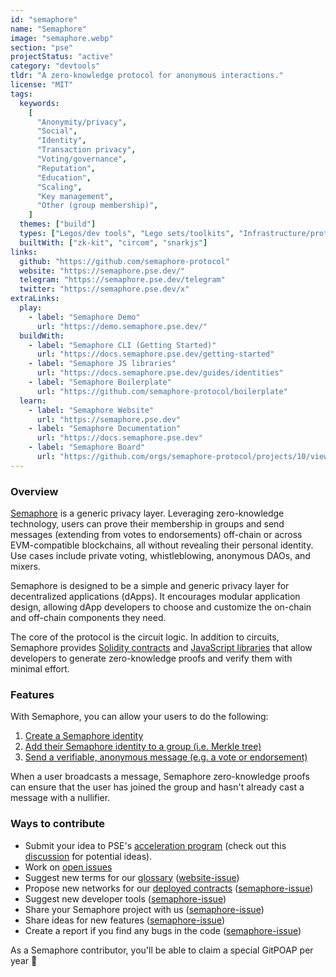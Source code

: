 ```yaml
---
id: "semaphore"
name: "Semaphore"
image: "semaphore.webp"
section: "pse"
projectStatus: "active"
category: "devtools"
tldr: "A zero-knowledge protocol for anonymous interactions."
license: "MIT"
tags:
  keywords:
    [
      "Anonymity/privacy",
      "Social",
      "Identity",
      "Transaction privacy",
      "Voting/governance",
      "Reputation",
      "Education",
      "Scaling",
      "Key management",
      "Other (group membership)",
    ]
  themes: ["build"]
  types: ["Legos/dev tools", "Lego sets/toolkits", "Infrastructure/protocol"]
  builtWith: ["zk-kit", "circom", "snarkjs"]
links:
  github: "https://github.com/semaphore-protocol"
  website: "https://semaphore.pse.dev/"
  telegram: "https://semaphore.pse.dev/telegram"
  twitter: "https://semaphore.pse.dev/x"
extraLinks:
  play:
    - label: "Semaphore Demo"
      url: "https://demo.semaphore.pse.dev/"
  buildWith:
    - label: "Semaphore CLI (Getting Started)"
      url: "https://docs.semaphore.pse.dev/getting-started"
    - label: "Semaphore JS libraries"
      url: "https://docs.semaphore.pse.dev/guides/identities"
    - label: "Semaphore Boilerplate"
      url: "https://github.com/semaphore-protocol/boilerplate"
  learn:
    - label: "Semaphore Website"
      url: "https://semaphore.pse.dev"
    - label: "Semaphore Documentation"
      url: "https://docs.semaphore.pse.dev"
    - label: "Semaphore Board"
      url: "https://github.com/orgs/semaphore-protocol/projects/10/views/1"
---
```


### Overview

[Semaphore](https://semaphore.pse.dev/) is a generic privacy layer. Leveraging zero-knowledge technology, users can prove their membership in groups and send messages (extending from votes to endorsements)
off-chain or across EVM-compatible blockchains, all without revealing their personal identity. Use cases include private voting, whistleblowing, anonymous DAOs, and mixers.

Semaphore is designed to be a simple and generic privacy layer for decentralized applications (dApps). It encourages modular application design, allowing
dApp developers to choose and customize the on-chain and off-chain components they need.

The core of the protocol is the circuit logic. In addition to circuits, Semaphore provides [Solidity contracts](https://github.com/semaphore-protocol/semaphore/tree/main/packages/contracts) and
[JavaScript libraries](https://github.com/semaphore-protocol/semaphore/tree/main#-packages) that allow developers to generate zero-knowledge proofs and verify them with minimal effort.

### Features

With Semaphore, you can allow your users to do the following:

1. [Create a Semaphore identity](https://docs.semaphore.pse.dev/guides/identities)
2. [Add their Semaphore identity to a group (i.e. Merkle tree)](https://docs.semaphore.pse.dev/guides/groups)
3. [Send a verifiable, anonymous message (e.g. a vote or endorsement)](https://docs.semaphore.pse.dev/guides/proofs)

When a user broadcasts a message, Semaphore zero-knowledge proofs can ensure that the user has joined the group and hasn't already cast a message with a nullifier.

### Ways to contribute

- Submit your idea to PSE's [acceleration program](https://github.com/privacy-scaling-explorations/acceleration-program) (check out this [discussion](https://github.com/orgs/semaphore-protocol/discussions/463) for potential ideas).
- Work on [open issues](https://github.com/semaphore-protocol/semaphore/contribute)
- Suggest new terms for our [glossary](https://semaphore.pse.dev/docs/glossary) ([website-issue](https://github.com/semaphore-protocol/website/issues/new?assignees=&labels=documentation&template=---glossary-term.md&title=))
- Propose new networks for our [deployed contracts](https://semaphore.pse.dev/docs/deployed-contracts) ([semaphore-issue](https://github.com/semaphore-protocol/semaphore/issues/new?assignees=&labels=&template=----network.md&title=))
- Suggest new developer tools ([semaphore-issue](https://github.com/semaphore-protocol/semaphore/issues/new?assignees=&labels=feature+%3Arocket%3A&template=---package.md&title=))
- Share your Semaphore project with us ([semaphore-issue](https://github.com/semaphore-protocol/semaphore/issues/new?assignees=&labels=documentation++%F0%9F%93%96&template=----project.md&title=))
- Share ideas for new features ([semaphore-issue](https://github.com/semaphore-protocol/semaphore/issues/new?assignees=&labels=feature+%3Arocket%3A&template=---feature.md&title=))
- Create a report if you find any bugs in the code ([semaphore-issue](https://github.com/semaphore-protocol/semaphore/issues/new?assignees=&labels=bug+%F0%9F%90%9B&template=---bug.md&title=))

As a Semaphore contributor, you'll be able to claim a special GitPOAP per year 🏅
